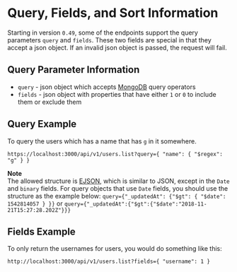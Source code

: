 # Query, Fields, and Sort Information

Starting in version `0.49`, some of the endpoints support the query parameters `query` and `fields`.
These two fields are special in that they accept a json object.
If an invalid json object is passed, the request will fail.

## Query Parameter Information

- `query` - json object which accepts [MongoDB](https://docs.mongodb.com/manual/reference/operator/query/) query operators
- `fields` - json object with properties that have either `1` or `0` to include them or exclude them

## Query Example

To query the users which has a name that has `g` in it somewhere.

`https://localhost:3000/api/v1/users.list?query={ "name": { "$regex": "g" } }`

**Note** <br/>
The allowed structure is [EJSON](https://docs.meteor.com/api/ejson.html), which is similar to JSON, except in the `Date` and `binary` fields. For query objects that use `Date` fields, you should use the structure as the example below:
`query={"_updatedAt": {"$gt": { "$date": 1542814057 } }}` or
`query={"_updatedAt":{"$gt":{"$date":"2018-11-21T15:27:28.202Z"}}}`

## Fields Example

To only return the usernames for users, you would do something like this:

`http://localhost:3000/api/v1/users.list?fields={ "username": 1 }`
